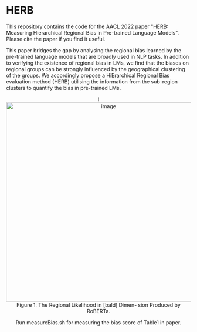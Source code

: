 # HERB


This repository contains the code for the AACL 2022 paper "HERB: Measuring Hierarchical Regional Bias in Pre-trained Language Models". Please cite the paper if you find it useful. 

This paper bridges the gap by analysing the regional bias learned by the pre-trained language models that are broadly used in NLP tasks. In addition to verifying the existence of regional bias in LMs, we find that the biases on regional groups can be strongly influenced by the geographical clustering of the groups. We accordingly propose a HiErarchical Regional Bias evaluation method (HERB) utilising the information from the sub-region clusters to quantify the bias in pre-trained LMs.

<div align=center>!<img width="543" alt="image" src="https://user-images.githubusercontent.com/45395508/200992600-97b23416-c211-451c-bdba-0223962c1da6.png">
Figure 1: The Regional Likelihood in [bald] Dimen- sion Produced by RoBERTa.

Run measureBias.sh for measuring the bias score of Table1 in paper. 
